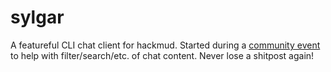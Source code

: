 # sylgar

A featureful CLI chat client for hackmud.  Started during a [community event](https://steamcommunity.com/app/469920/)
to help with filter/search/etc. of chat content.  Never lose a shitpost again!
